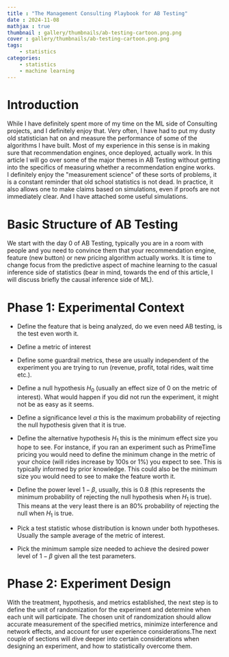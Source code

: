 ```yaml
---
title : "The Management Consulting Playbook for AB Testing"
date : 2024-11-08
mathjax : true
thumbnail : gallery/thumbnails/ab-testing-cartoon.png.png
cover : gallery/thumbnails/ab-testing-cartoon.png.png
tags:
    - statistics   
categories:
    - statistics
    - machine learning
---
```


# Introduction  

While I have definitely spent more of my time on the ML side of
Consulting projects, and I definitely enjoy that. Very often, I have had
to put my dusty old statistician hat on and measure the performance of
some of the algorithms I have built. Most of my experience in this sense
is in making sure that recommendation engines, once deployed, actually
work. In this article I will go over some of the major themes in AB
Testing without getting into the specifics of measuring whether a
recommendation engine works.\
I definitely enjoy the "measurement science" of these sorts of problems,
it is a constant reminder that old school statistics is not dead. In
practice, it also allows one to make claims based on simulations, even
if proofs are not immediately clear. And I have attached some useful
simulations.

# Basic Structure of AB Testing 

We start with the day $0$ of AB Testing, typically you are in a room
with people and you need to convince them that your recommendation
engine, feature (new button) or new pricing algorithm actually works. It
is time to change focus from the predictive aspect of machine learning
to the casual inference side of statistics (bear in mind, towards the
end of this article, I will discuss briefly the causal inference side of
ML).

# Phase 1: Experimental Context  

-   Define the feature that is being analyzed, do we even need AB
    testing, is the test even worth it.

-   Define a metric of interest

-   Define some guardrail metrics, these are usually independent of the
    experiment you are trying to run (revenue, profit, total rides, wait
    time etc.).

-   Define a null hypothesis $H_0$ (usually an effect size of $0$ on the
    metric of interest). What would happen if you did not run the
    experiment, it might not be as easy as it seems.

-   Define a significance level $\alpha$ this is the maximum probability
    of rejecting the null hypothesis given that it is true.

-   Define the alternative hypothesis $H_1$ this is the minimum effect
    size you hope to see. For instance, if you ran an experiment such as
    PrimeTime pricing you would need to define the minimum change in the
    metric of your choice (will rides increase by $100$s or $1$%) you
    expect to see. This is typically informed by prior knowledge. This
    could also be the minimum size you would need to see to make the
    feature worth it.

-   Define the power level $1-\beta$, usually, this is $0.8$ (this
    represents the minimum probability of rejecting the null hypothesis
    when $H_1$ is true). This means at the very least there is an $80$%
    probability of rejecting the null when $H_1$ is true.

-   Pick a test statistic whose distribution is known under both
    hypotheses. Usually the sample average of the metric of interest.

-   Pick the minimum sample size needed to achieve the desired power
    level of $1-\beta$ given all the test parameters.

# Phase 2: Experiment Design

With the treatment, hypothesis, and metrics established, the next step
is to define the unit of randomization for the experiment and determine
when each unit will participate. The chosen unit of randomization should
allow accurate measurement of the specified metrics, minimize
interference and network effects, and account for user experience
considerations.The next couple of sections will dive deeper into certain
considerations when designing an experiment, and how to statistically
overcome them.